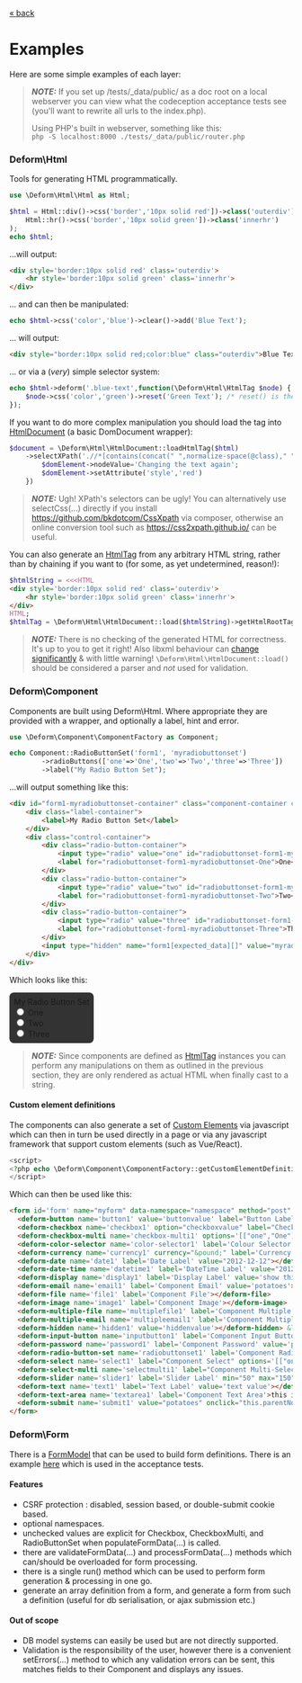 [&laquo; back](../README.md)

# Examples

Here are some simple examples of each layer:

> **_NOTE:_** If you set up /tests/_data/public/ as a doc root on a local webserver you can view what the
> codeception acceptance tests see (you'll want to rewrite all urls to the index.php).
>
> Using PHP's built in webserver, something like this:   
> ```php -S localhost:8000 ./tests/_data/public/router.php```

### Deform\Html
Tools for generating HTML programmatically.
```php
use \Deform\Html\Html as Html;

$html = Html::div()->css('border','10px solid red'])->class('outerdiv')->add(
    Html::hr()->css('border','10px solid green'])->class('innerhr')
);
echo $html;
```
...will output:
```html
<div style='border:10px solid red' class='outerdiv'>
    <hr style='border:10px solid green' class='innerhr'>
</div>
```

... and can then be manipulated:
```php
echo $html->css('color','blue')->clear()->add('Blue Text');
```
... will output:
```html
<div style="border:10px solid red;color:blue" class="outerdiv">Blue Text</div>
```

... or via a (*very*) simple selector system:
```php
echo $html->deform('.blue-text',function(\Deform\Html\HtmlTag $node) {
    $node->css('color','green')->reset('Green Text'); /* reset() is the same as clear() and then add() */
});
```

If you want to do more complex manipulation you should load the tag into [HtmlDocument](../src/Deform/Html/HtmlDocument.php) (a basic DomDocument wrapper):
```php
$document = \Deform\Html\HtmlDocument::loadHtmlTag($html)
    ->selectXPath('.//*[contains(concat(" ",normalize-space(@class)," ")," blue-text ")]', function(\DOMElement $domElement) {
        $domElement->nodeValue='Changing the text again';
        $domElement->setAttribute('style','red')    
    })
```

> **_NOTE:_** Ugh! XPath's selectors can be ugly!
> You can alternatively use selectCss(...) directly if you install https://github.com/bkdotcom/CssXpath via composer,
> otherwise an online conversion tool such as https://css2xpath.github.io/ can be useful.

You can also generate an [HtmlTag](../src/Deform/Html/HtmlTag.php) from any arbitrary HTML string, rather than by 
chaining if you want to (for some, as yet undetermined, reason!):
```php
$htmlString = <<<HTML
<div style='border:10px solid red' class='outerdiv'>
    <hr style='border:10px solid green' class='innerhr'>
</div>
HTML;
$htmlTag = \Deform\Html\HtmlDocument::load($htmlString)->getHtmlRootTag();
```

> **_NOTE:_** There is no checking of the generated HTML for correctness. It's up to you to get it right!
> Also libxml behaviour can [change significantly](https://github.com/php/doc-en/issues/2219) & with little warning!
> ```\Deform\Html\HtmlDocument::load()``` should be considered a parser and *not* used for validation.

### Deform\Component
Components are built using Deform\Html. Where appropriate they are provided with a wrapper, and optionally a label, hint
and error.
```php
use \Deform\Component\ComponentFactory as Component;

echo Component::RadioButtonSet('form1', 'myradiobuttonset')
        ->radioButtons(['one'=>'One','two'=>'Two','three'=>'Three'])
        ->label("My Radio Button Set");
```
...will output something like this:
```html
<div id="form1-myradiobuttonset-container" class="component-container container-type-radio-button-set">
    <div class="label-container">
        <label>My Radio Button Set</label>
    </div>
    <div class="control-container">
        <div class="radio-button-container">
            <input type="radio" value="one" id="radiobuttonset-form1-myradiobuttonset-One" name="form1[myradiobuttonset]">
            <label for="radiobuttonset-form1-myradiobuttonset-One">One</label>
        </div>
        <div class="radio-button-container">
            <input type="radio" value="two" id="radiobuttonset-form1-myradiobuttonset-Two" name="form1[myradiobuttonset]">
            <label for="radiobuttonset-form1-myradiobuttonset-Two">Two</label>
        </div>
        <div class="radio-button-container">
            <input type="radio" value="three" id="radiobuttonset-form1-myradiobuttonset-Three" name="form1[myradiobuttonset]">
            <label for="radiobuttonset-form1-myradiobuttonset-Three">Three</label>
        </div>
        <input type="hidden" name="form1[expected_data][]" value="myradiobuttonset">
    </div>
</div>
```
Which looks like this:
<div id="form1-myradiobuttonset-container" class="component-container container-type-radio-button-set" style="background-color:#333;display:inline-block;padding:8px;border-radius:8px">
    <div class="label-container">
        <label>My Radio Button Set</label>
    </div>
    <div class="control-container">
        <div class="radio-button-container">
            <input type="radio" value="one" id="radiobuttonset-form1-myradiobuttonset-One" name="form1[myradiobuttonset]">
            <label for="radiobuttonset-form1-myradiobuttonset-One">One</label>
        </div>
        <div class="radio-button-container">
            <input type="radio" value="two" id="radiobuttonset-form1-myradiobuttonset-Two" name="form1[myradiobuttonset]">
            <label for="radiobuttonset-form1-myradiobuttonset-Two">Two</label>
        </div>
        <div class="radio-button-container">
            <input type="radio" value="three" id="radiobuttonset-form1-myradiobuttonset-Three" name="form1[myradiobuttonset]">
            <label for="radiobuttonset-form1-myradiobuttonset-Three">Three</label>
        </div>
        <input type="hidden" name="form1[expected_data][]" value="myradiobuttonset">
    </div>
</div>

> **_NOTE:_** Since components are defined as [HtmlTag](../src/Deform/Html/HtmlTag.php) instances you can perform any 
> manipulations on them as outlined in the previous section, they are only rendered as actual HTML when finally cast to
> a string.

#### Custom element definitions
The components can also generate a set of [Custom Elements](https://developer.mozilla.org/en-US/docs/Web/API/Web_components/Using_custom_elements)
via javascript which can then in turn be used directly in a page or via any javascript framework that support custom
elements (such as Vue/React).
```php
<script>
<?php echo \Deform\Component\ComponentFactory::getCustomElementDefinitionsJavascript() ?>
</script>
```
Which can then be used like this:
```html
<form id='form' name="myform" data-namespace="namespace" method="post" action="" enctype="multipart/form-data">
  <deform-button name='button1' value='buttonvalue' label="Button Label">Button</deform-button>
  <deform-checkbox name='checkbox1' option="checkboxvalue" label="Checkbox Label" text="Check me?" value="true" required></deform-checkbox>
  <deform-checkbox-multi name='checkbox-multi1' options='[["one","One"],["two","Two"],["three","Three"]]' value='["one","two"]' label='CheckboxMulti Label'></deform-checkbox-multi>
  <deform-color-selector name='color-selector1' label='Colour Selector Label' value="#ccddff"></deform-color-selector>
  <deform-currency name='currency1' currency="&pound;" label='Currency Label' value="12.50"></deform-currency>
  <deform-date name='date1' label='Date Label' value="2012-12-12"></deform-date>
  <deform-date-time name='datetime1' label='DateTime Label' value="2012-12-12T10:10"></deform-date-time>
  <deform-display name='display1' label='Display Label' value='show this'></deform-display>
  <deform-email name='email1' label='Component Email' value='potatoes'></deform-email>
  <deform-file name='file1' label='Component File'></deform-file>
  <deform-image name='image1' label='Component Image'></deform-image>
  <deform-multiple-file name='multiplefile1' label='Component Multiple File'></deform-multiple-file>
  <deform-multiple-email name='multipleemail1' label='Component Multiple Email' value="dougall.winship@gmail.com">Button</deform-multiple-email>
  <deform-hidden name='hidden1' value='hiddenvalue'></deform-hidden> &laquo;Hidden Input<br>
  <deform-input-button name='inputbutton1' label='Component Input Button' value='value1'></deform-input-button>
  <deform-password name='password1' label='Component Password' value='password1'></deform-password>
  <deform-radio-button-set name='radiobuttonset1' label='Component Radio Button Set' options='[["one","One"],["two","Two"],["three","Three"]]' value='two'></deform-radio-button-set>
  <deform-select name='select1' label="Component Select" options='[["one","One"],["two","Two"],["three","Three"]]' value='two'></deform-select>
  <deform-select-multi name='selectmulti1' label="Component Multi-Select" options='[["one","One"],["two","Two"],["three","Three"]]' value='["one","three"]'></deform-select-multi>
  <deform-slider name='slider1' label='Slider Label' min="50" max="150" showOutput="true" value="100"></deform-slider>
  <deform-text name='text1' label='Text Label' value='text value'></deform-text>
  <deform-text-area name='textarea1' label='Component Text Area'>this is some text area value</deform-text-area>
  <deform-submit name='submit1' value="potatoes" onclick="this.parentNode.submit()"></deform-submit>
</form>
```

### Deform\Form
There is a [FormModel](../src/Deform/Form/FormModel.php) that can be used to build form definitions.
There is an example [here](../tests/_data/App/ExampleFormModel.php) which is used in the acceptance tests.

#### Features
* CSRF protection : disabled, session based, or double-submit cookie based.
* optional namespaces.
* unchecked values are explicit for Checkbox, CheckboxMulti, and RadioButtonSet when populateFormData(...) is called.
* there are validateFormData(...) and processFormData(...) methods which can/should be overloaded for form processing.
* there is a single run() method which can be used to perform form generation & processing in one go.
* generate an array definition from a form, and generate a form from such a definition (useful for db serialisation, or
  ajax submission etc.)

#### Out of scope
* DB model systems can easily be used but are not directly supported.
* Validation is the responsibility of the user, however there is a convenient setErrors(...) method to which any
  validation errors can be sent, this matches fields to their Component and displays any issues.
